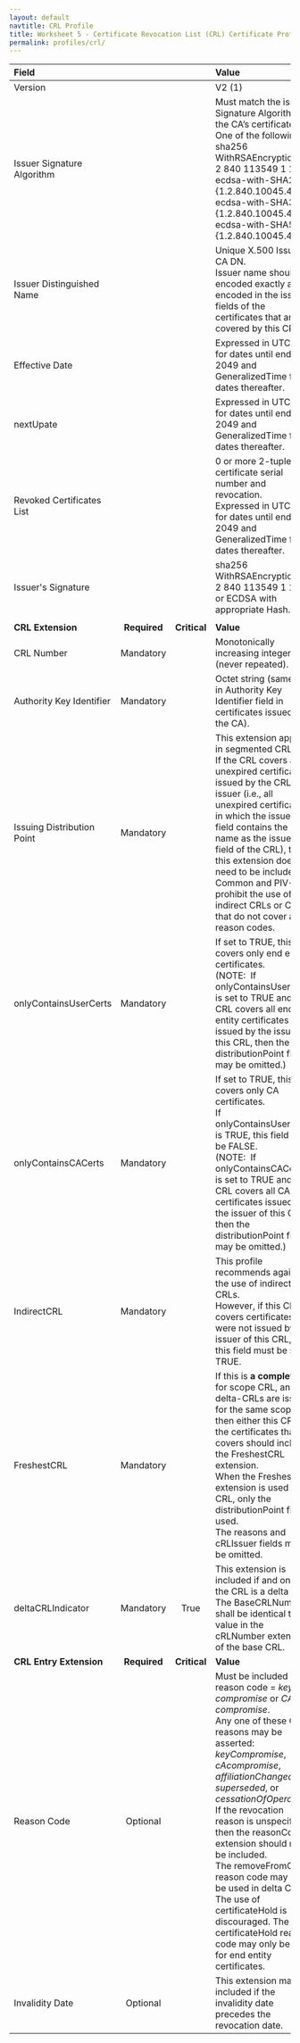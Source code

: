 ```yaml
---
layout: default
navtitle: CRL Profile
title: Worksheet 5 - Certificate Revocation List (CRL) Certificate Profile
permalink: profiles/crl/
---
```


| **Field** |       |       | **Value**                             |
| :-------- | :---: | :---: | :-------------------------------     |
| Version   |       |       | V2 (1)                                 |
| Issuer Signature Algorithm   |       |       |  Must match the issuer Signature Algorithm of the CA’s certificate. One of the following: <br>sha256 WithRSAEncryption {1 2 840 113549 1 1 11} <br>ecdsa-with-SHA256 {1.2.840.10045.4.3.2} <br>ecdsa-with-SHA384 {1.2.840.10045.4.3.3} <br>ecdsa-with-SHA512 {1.2.840.10045.4.3.4}. | 
| Issuer Distinguished Name   |       |       |  Unique X.500 Issuing CA DN.<BR>Issuer name should be encoded exactly as encoded in the issuer fields of the certificates that are covered by this CRL. |
| Effective Date   |       |       |  Expressed in UTCTime for dates until end of 2049 and GeneralizedTime for dates thereafter.  |
| nextUpate   |       |       |  Expressed in UTCTime for dates until end of 2049 and GeneralizedTime for dates thereafter.  | 
| Revoked Certificates List   |       |       |  0 or more 2-tuple of certificate serial number and revocation.<BR>Expressed in UTCTime for dates until end of 2049 and GeneralizedTime for dates thereafter.  | 
| Issuer's Signature   |       |       |   sha256 WithRSAEncryption {1 2 840 113549 1 1 11}<BR>or ECDSA with appropriate Hash.   |
|               |                 |              |                                       |
| **CRL Extension** |  **Required**   | **Critical** | **Value**                             |
| CRL Number  | Mandatory |  |  Monotonically increasing integer (never repeated). | 
| Authority Key Identifier  | Mandatory |  |  Octet string (same as in Authority Key Identifier field in certificates issued by the CA). | 
| Issuing Distribution Point  | Mandatory |  |  This extension appears in segmented CRLs.<BR>If the CRL covers all unexpired certificates issued by the CRL issuer (i.e., all unexpired certificates in which the issuer field contains the same name as the issuer field of the CRL), then this extension does not need to be included.<BR>Common and PIV-I prohibit the use of indirect CRLs or CRLs that do not cover all reason codes. |
| onlyContainsUserCerts  | Mandatory |  |  If set to TRUE, this CRL covers only end entity certificates.<BR>(NOTE:&nbsp;&nbsp;If onlyContainsUserCerts is set to TRUE and the CRL covers all end entity certificates issued by the issuer of this CRL, then the distributionPoint field may be omitted.) |
| onlyContainsCACerts   | Mandatory |  |  If set to TRUE, this CRL covers only CA certificates.<BR>If onlyContainsUserCerts is TRUE, this field must be FALSE.<BR>(NOTE:&nbsp;&nbsp;If onlyContainsCACerts is set to TRUE and the CRL covers all CA certificates issued by the issuer of this CRL, then the distributionPoint field may be omitted.) |
| IndirectCRL   | Mandatory |  |  This profile recommends against the use of indirect CRLs.<BR>However, if this CRL covers certificates that were not issued by the issuer of this CRL, then this field must be set to TRUE. |
| FreshestCRL   | Mandatory  |  | If this is **a complete?** for scope CRL, and delta-CRLs are issued for the same scope, then either this CRL or the certificates that it covers should include the FreshestCRL extension.<BR>When the FreshestCRL extension is used in a CRL, only the distributionPoint field is used.<BR>The reasons and cRLIssuer fields must be omitted. |
| deltaCRLIndicator   | Mandatory  | True | This extension is included if and only if the CRL is a delta CRL.<BR>The BaseCRLNumber shall be identical to the value in the cRLNumber extension of the base CRL. |
| **CRL Entry Extension** |  **Required**   | **Critical** | **Value**                             |
| Reason Code   | Optional  |  | Must be included when reason code = _key compromise_ or _CA compromise_.<BR>Any one of these CRL reasons may be asserted: _keyCompromise_, _cAcompromise_, _affiliationChanged_, _superseded_, or _cessationOfOperation_.<BR>If the revocation reason is unspecified, then the reasonCode extension should not be included.<BR>The removeFromCRL reason code may only be used in delta CRLs.<BR>The use of certificateHold is discouraged. The certificateHold reason code may only be used for end entity certificates. |
| Invalidity Date   | Optional  |  | This extension may be included if the invalidity date precedes the revocation date. |
